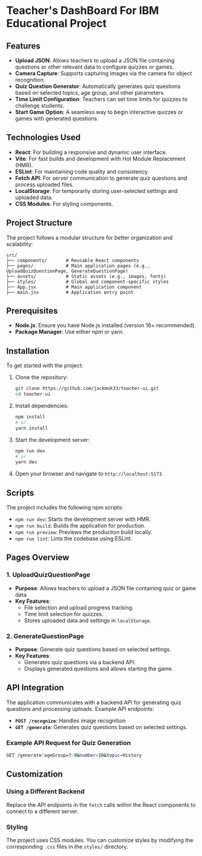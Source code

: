 # Teacher's DashBoard For IBM Educational Project

## Features

- **Upload JSON**: Allows teachers to upload a JSON file containing questions or other relevant data to configure quizzes or games.
- **Camera Capture**: Supports capturing images via the camera for object recognition.
- **Quiz Question Generator**: Automatically generates quiz questions based on selected topics, age group, and other parameters.
- **Time Limit Configuration**: Teachers can set time limits for quizzes to challenge students.
- **Start Game Option**: A seamless way to begin interactive quizzes or games with generated questions.

## Technologies Used

- **React**: For building a responsive and dynamic user interface.
- **Vite**: For fast builds and development with Hot Module Replacement (HMR).
- **ESLint**: For maintaining code quality and consistency.
- **Fetch API**: For server communication to generate quiz questions and process uploaded files.
- **LocalStorage**: For temporarily storing user-selected settings and uploaded data.
- **CSS Modules**: For styling components.

## Project Structure

The project follows a modular structure for better organization and scalability:

```
src/
├── components/       # Reusable React components
├── pages/            # Main application pages (e.g., UploadQuizQuestionPage, GenerateQuestionPage)
├── assets/           # Static assets (e.g., images, fonts)
├── styles/           # Global and component-specific styles
├── App.jsx           # Main application component
├── main.jsx          # Application entry point
```

## Prerequisites

- **Node.js**: Ensure you have Node.js installed (version 16+ recommended).
- **Package Manager**: Use either npm or yarn.

## Installation

To get started with the project:

1. Clone the repository:
   ```bash
   git clone https://github.com/jackmok33/teacher-ui.git
   cd teacher-ui
   ```

2. Install dependencies:
   ```bash
   npm install
   # or
   yarn install
   ```

3. Start the development server:
   ```bash
   npm run dev
   # or
   yarn dev
   ```

4. Open your browser and navigate to `http://localhost:5173`.

## Scripts

The project includes the following npm scripts:

- `npm run dev`: Starts the development server with HMR.
- `npm run build`: Builds the application for production.
- `npm run preview`: Previews the production build locally.
- `npm run lint`: Lints the codebase using ESLint.

## Pages Overview

### 1. **UploadQuizQuestionPage**

- **Purpose**: Allows teachers to upload a JSON file containing quiz or game data.
- **Key Features**:
    - File selection and upload progress tracking.
    - Time limit selection for quizzes.
    - Stores uploaded data and settings in `localStorage`.

### 2. **GenerateQuestionPage**

- **Purpose**: Generate quiz questions based on selected settings.
- **Key Features**:
    - Generates quiz questions via a backend API.
    - Displays generated questions and allows starting the game.


## API Integration

The application communicates with a backend API for generating quiz questions and processing uploads. Example API endpoints:

- **`POST /recognize`**: Handles image recognition
- **`GET /generate`**: Generates quiz questions based on selected settings.

### Example API Request for Quiz Generation

```bash
GET /generate?ageGroup=7-9&number=10&topic=History
```

## Customization

### Using a Different Backend
Replace the API endpoints in the `fetch` calls within the React components to connect to a different server.

### Styling
The project uses CSS modules. You can customize styles by modifying the corresponding `.css` files in the `styles/` directory.
